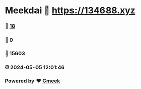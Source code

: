 # Meekdai :link: https://134688.xyz 
### :page_facing_up: [18](https://134688.xyz/tag.html) 
### :speech_balloon: 0 
### :hibiscus: 15603 
### :alarm_clock: 2024-05-05 12:01:46 
### Powered by :heart: [Gmeek](https://github.com/Meekdai/Gmeek)
